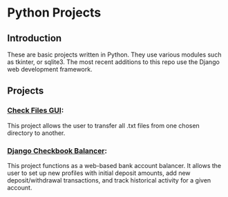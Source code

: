 # Python Projects
## Introduction
These are basic projects written in Python. They use various modules such as tkinter, or sqlite3. The most recent additions to this repo use the Django web development framework.

## Projects

### [Check Files GUI](https://github.com/salxvador/PythonProjects/blob/main/FileTransferSubmission.py):
This project allows the user to transfer all .txt files from one chosen directory to another.

### [Django Checkbook Balancer](https://github.com/salxvador/PythonProjects/tree/main/Django_Checkbook):
This project functions as a web-based bank account balancer. It allows the user to set up new profiles with initial deposit amounts, add new deposit/withdrawal transactions, and track historical activity for a given account.
